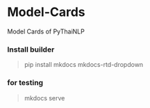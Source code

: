 # Model-Cards
Model Cards of PyThaiNLP

### Install builder
> pip install mkdocs mkdocs-rtd-dropdown

### for testing

> mkdocs serve